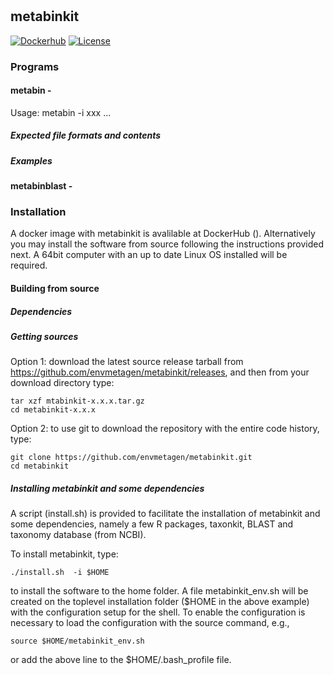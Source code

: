 #
## metabinkit
[![Dockerhub](https://img.shields.io/docker/automated/jrottenberg/ffmpeg.svg)](https://hub.docker.com/r/nunofonseca/fastq_utils/tags/) [![License](http://img.shields.io/badge/license-GPL%203-brightgreen.svg?style=flat)](http://www.gnu.org/licenses/gpl-3.0.html) 


### Programs

#### metabin -

Usage: metabin -i xxx ...

##### Expected file formats and contents

##### Examples

#### metabinblast -

### Installation

A docker image with metabinkit is avalilable at DockerHub (). Alternatively you may install the software from source following the instructions provided next. A  64bit computer with an up to date Linux OS installed will be required.

#### Building from source

##### Dependencies

##### Getting sources

Option 1: download the latest source release tarball from https://github.com/envmetagen/metabinkit/releases, and then from your download directory type:

    tar xzf mtabinkit-x.x.x.tar.gz
    cd metabinkit-x.x.x

Option 2: to use git to download the repository  with the entire code history, type:

    git clone https://github.com/envmetagen/metabinkit.git
    cd metabinkit


##### Installing metabinkit and some dependencies

A script (install.sh) is provided to facilitate the installation of
metabinkit and some dependencies, namely a few R packages, taxonkit,
BLAST and taxonomy database (from NCBI).

To install metabinkit, type:

    ./install.sh  -i $HOME

to install the software to the home folder. A file metabinkit_env.sh will be created on the toplevel installation folder ($HOME in the above example) with the configuration setup for the shell. To enable the configuration is necessary to load the configuration with the source command, e.g., 

    source $HOME/metabinkit_env.sh

or add the above line to the $HOME/.bash_profile file.



